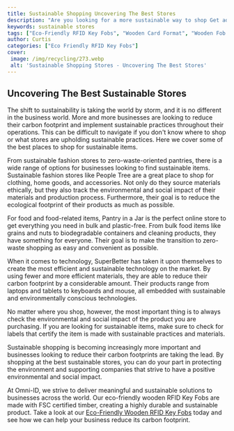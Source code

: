 ```yaml
---
title: Sustainable Shopping Uncovering The Best Stores
description: "Are you looking for a more sustainable way to shop Get advice on how to find the best sustainable stores and learn the secrets of the sustainability experts A must-read for the eco-conscious shopper"
keywords: sustainable stores
tags: ["Eco-Friendly RFID Key Fobs", "Wooden Card Format", "Wooden Fob Format", "Retail Stores"]
author: Curtis
categories: ["Eco Friendly RFID Key Fobs"]
cover: 
 image: /img/recycling/273.webp
 alt: 'Sustainable Shopping Stores - Uncovering The Best Stores'
---
```

## Uncovering The Best Sustainable Stores

The shift to sustainability is taking the world by storm, and it is no different in the business world. More and more businesses are looking to reduce their carbon footprint and implement sustainable practices throughout their operations. This can be difficult to navigate if you don't know where to shop or what stores are upholding sustainable practices. Here we cover some of the best places to shop for sustainable items.

From sustainable fashion stores to zero-waste-oriented pantries, there is a wide range of options for businesses looking to find sustainable items. Sustainable fashion stores like People Tree are a great place to shop for clothing, home goods, and accessories. Not only do they source materials ethically, but they also track the environmental and social impact of their materials and production process. Furthermore, their goal is to reduce the ecological footprint of their products as much as possible.

For food and food-related items, Pantry in a Jar is the perfect online store to get everything you need in bulk and plastic-free. From bulk food items like grains and nuts to biodegradable containers and cleaning products, they have something for everyone. Their goal is to make the transition to zero-waste shopping as easy and convenient as possible.

When it comes to technology, SuperBetter has taken it upon themselves to create the most efficient and sustainable technology on the market. By using fewer and more efficient materials, they are able to reduce their carbon footprint by a considerable amount. Their products range from laptops and tablets to keyboards and mouse, all embedded with sustainable and environmentally conscious technologies. 

No matter where you shop, however, the most important thing is to always check the environmental and social impact of the product you are purchasing. If you are looking for sustainable items, make sure to check for labels that certify the item is made with sustainable practices and materials. 

Sustainable shopping is becoming increasingly more important and businesses looking to reduce their carbon footprints are taking the lead. By shopping at the best sustainable stores, you can do your part in protecting the environment and supporting companies that strive to have a positive environmental and social impact. 

At Omni-ID, we strive to deliver meaningful and sustainable solutions to businesses across the world. Our eco-friendly wooden RFID Key Fobs are made with FSC certified timber, creating a highly durable and sustainable product. Take a look at our [Eco-Friendly Wooden RFID Key Fobs](/eco-friendly-rfid-key-fobs) today and see how we can help your business reduce its carbon footprint.
